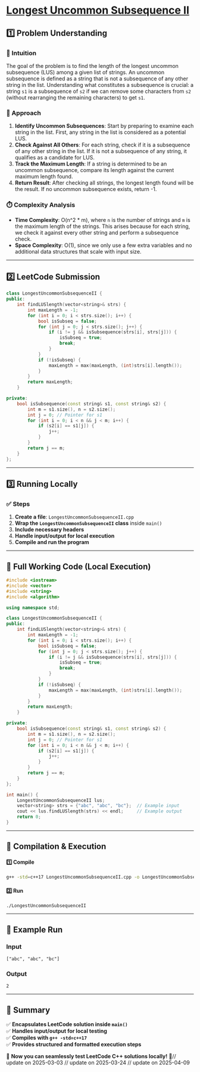 # **[Longest Uncommon Subsequence II](https://leetcode.com/problems/longest-uncommon-subsequence-ii/description/)**  

## **1️⃣ Problem Understanding**  
### **📌 Intuition**  
The goal of the problem is to find the length of the longest uncommon subsequence (LUS) among a given list of strings. An uncommon subsequence is defined as a string that is not a subsequence of any other string in the list. Understanding what constitutes a subsequence is crucial: a string `s1` is a subsequence of `s2` if we can remove some characters from `s2` (without rearranging the remaining characters) to get `s1`.

### **🚀 Approach**  
1. **Identify Uncommon Subsequences**: Start by preparing to examine each string in the list. First, any string in the list is considered as a potential LUS.
2. **Check Against All Others**: For each string, check if it is a subsequence of any other string in the list. If it is not a subsequence of any string, it qualifies as a candidate for LUS.
3. **Track the Maximum Length**: If a string is determined to be an uncommon subsequence, compare its length against the current maximum length found.
4. **Return Result**: After checking all strings, the longest length found will be the result. If no uncommon subsequence exists, return -1.

### **⏱️ Complexity Analysis**  
- **Time Complexity**: O(n^2 * m), where `n` is the number of strings and `m` is the maximum length of the strings. This arises because for each string, we check it against every other string and perform a subsequence check.
- **Space Complexity**: O(1), since we only use a few extra variables and no additional data structures that scale with input size.

---  

## **2️⃣ LeetCode Submission**  
```cpp
class LongestUncommonSubsequenceII {
public:
    int findLUSlength(vector<string>& strs) {
        int maxLength = -1;
        for (int i = 0; i < strs.size(); i++) {
            bool isSubseq = false;
            for (int j = 0; j < strs.size(); j++) {
                if (i != j && isSubsequence(strs[i], strs[j])) {
                    isSubseq = true;
                    break;
                }
            }
            if (!isSubseq) {
                maxLength = max(maxLength, (int)strs[i].length());
            }
        }
        return maxLength;
    }

private:
    bool isSubsequence(const string& s1, const string& s2) {
        int m = s1.size(), n = s2.size();
        int j = 0; // Pointer for s1
        for (int i = 0; i < n && j < m; i++) {
            if (s2[i] == s1[j]) {
                j++;
            }
        }
        return j == m;
    }
};
```  

---  

## **3️⃣ Running Locally**  
### **✅ Steps**  
1. **Create a file**: `LongestUncommonSubsequenceII.cpp`  
2. **Wrap the `LongestUncommonSubsequenceII` class** inside `main()`  
3. **Include necessary headers**  
4. **Handle input/output for local execution**  
5. **Compile and run the program**  

---  

## **📝 Full Working Code (Local Execution)**  
```cpp
#include <iostream>
#include <vector>
#include <string>
#include <algorithm>

using namespace std;

class LongestUncommonSubsequenceII {
public:
    int findLUSlength(vector<string>& strs) {
        int maxLength = -1;
        for (int i = 0; i < strs.size(); i++) {
            bool isSubseq = false;
            for (int j = 0; j < strs.size(); j++) {
                if (i != j && isSubsequence(strs[i], strs[j])) {
                    isSubseq = true;
                    break;
                }
            }
            if (!isSubseq) {
                maxLength = max(maxLength, (int)strs[i].length());
            }
        }
        return maxLength;
    }

private:
    bool isSubsequence(const string& s1, const string& s2) {
        int m = s1.size(), n = s2.size();
        int j = 0; // Pointer for s1
        for (int i = 0; i < n && j < m; i++) {
            if (s2[i] == s1[j]) {
                j++;
            }
        }
        return j == m;
    }
};

int main() {
    LongestUncommonSubsequenceII lus;
    vector<string> strs = {"abc", "abc", "bc"};  // Example input
    cout << lus.findLUSlength(strs) << endl;     // Example output
    return 0;
}
```  

---  

## **🔧 Compilation & Execution**  
#### **1️⃣ Compile**  
```bash
g++ -std=c++17 LongestUncommonSubsequenceII.cpp -o LongestUncommonSubsequenceII
```  

#### **2️⃣ Run**  
```bash
./LongestUncommonSubsequenceII
```  

---  

## **🎯 Example Run**  
### **Input**  
```
["abc", "abc", "bc"]
```  
### **Output**  
```
2
```  

---  

## **📌 Summary**  
✅ **Encapsulates LeetCode solution inside `main()`**  
✅ **Handles input/output for local testing**  
✅ **Compiles with `g++ -std=c++17`**  
✅ **Provides structured and formatted execution steps**  

🚀 **Now you can seamlessly test LeetCode C++ solutions locally!** 🚀// update on 2025-03-03
// update on 2025-03-24
// update on 2025-04-09
